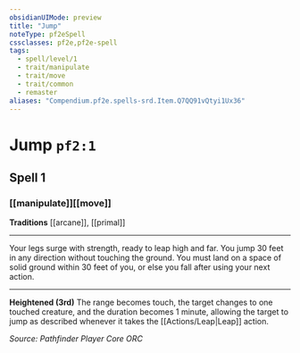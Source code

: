 ```yaml
---
obsidianUIMode: preview
title: "Jump"
noteType: pf2eSpell
cssclasses: pf2e,pf2e-spell
tags:
  - spell/level/1
  - trait/manipulate
  - trait/move
  - trait/common
  - remaster
aliases: "Compendium.pf2e.spells-srd.Item.Q7QQ91vQtyi1Ux36" 
---
```

# Jump  `pf2:1`  
## Spell 1
### [[manipulate]][[move]]
**Traditions** [[arcane]], [[primal]]
* * * 
Your legs surge with strength, ready to leap high and far. You jump 30 feet in any direction without touching the ground. You must land on a space of solid ground within 30 feet of you, or else you fall after using your next action.

* * *

**Heightened (3rd)** The range becomes touch, the target changes to one touched creature, and the duration becomes 1 minute, allowing the target to jump as described whenever it takes the [[Actions/Leap|Leap]] action.

*Source: Pathfinder Player Core*
*ORC*